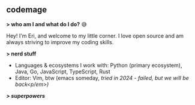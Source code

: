 ## codemage

**> who am I and what do I do?** :sweat_smile:

Hey! I'm Eri, and welcome to my little corner. I love open source and am always striving to improve my coding skills.

**> nerd stuff**

- Languages & ecosystems I work with: Python (primary ecosystem), Java, Go, JavaScript, TypeScript, Rust
- Editor: Vim, btw (emacs someday, <em>tried in 2024 - failed, but we will be back<p/em>)

**> superpowers**
